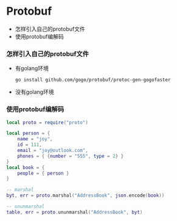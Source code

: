 # Protobuf

* 怎样引入自己的protobuf文件
* 使用protobuf编解码

### 怎样引入自己的protobuf文件
* 有golang环境
    ```shell
    go install github.com/gogo/protobuf/protoc-gen-gogofaster
    ```
* 没有golang环境

### 使用protobuf编解码
```lua
local proto = require("proto")

local person = {
    name = "joy",
    id = 111,
    email = "joy@outlook.com",
    phones = { {number = "555", type = 2} }
}
local book = {
    people = { person }
}

-- marshal
byt, err = proto.marshal("AddressBook", json.encode(book))

-- ununmarshal
table, err = proto.ununmarshal("AddressBook", byt)
```